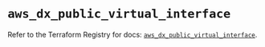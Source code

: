 # `aws_dx_public_virtual_interface`

Refer to the Terraform Registry for docs: [`aws_dx_public_virtual_interface`](https://registry.terraform.io/providers/hashicorp/aws/4.54.0/docs/resources/dx_public_virtual_interface).

